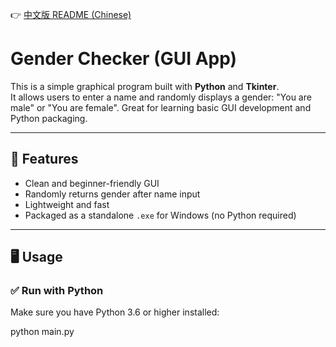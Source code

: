 👉 [中文版 README (Chinese)](README.md)
# Gender Checker (GUI App)

This is a simple graphical program built with **Python** and **Tkinter**.  
It allows users to enter a name and randomly displays a gender: "You are male" or "You are female". Great for learning basic GUI development and Python packaging.

---

## 🌟 Features

- Clean and beginner-friendly GUI
- Randomly returns gender after name input
- Lightweight and fast
- Packaged as a standalone `.exe` for Windows (no Python required)

---

## 🖥️ Usage

### ✅ Run with Python

Make sure you have Python 3.6 or higher installed:

python main.py
